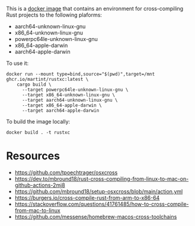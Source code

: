 This is a [docker image](https://github.com/martint/rustxc/pkgs/container/rustxc) that contains an environment for cross-compiling Rust projects to the following plaforms:
* aarch64-unknown-linux-gnu
* x86_64-unknown-linux-gnu
* powerpc64le-unknown-linux-gnu
* x86_64-apple-darwin
* aarch64-apple-darwin

To use it:

    docker run --mount type=bind,source="$(pwd)",target=/mnt ghcr.io/martint/rustxc:latest \
        cargo build \
          --target powerpc64le-unknown-linux-gnu \
          --target x86_64-unknown-linux-gnu \
          --target aarch64-unknown-linux-gnu \
          --target x86_64-apple-darwin \
          --target aarch64-apple-darwin

To build the image locally:

    docker build . -t rustxc


# Resources

* https://github.com/tpoechtrager/osxcross
* https://dev.to/mbround18/rust-cross-compiling-from-linux-to-mac-on-github-actions-2mj8
* https://github.com/mbround18/setup-osxcross/blob/main/action.yml
* https://burgers.io/cross-compile-rust-from-arm-to-x86-64
* https://stackoverflow.com/questions/41761485/how-to-cross-compile-from-mac-to-linux
* https://github.com/messense/homebrew-macos-cross-toolchains           
